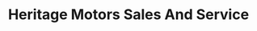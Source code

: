 ---
title: "Heritage Motors Sales And Service"
url: /johnstown/heritage-motors-sales-and-service/
shop: Autowerkstatt
---